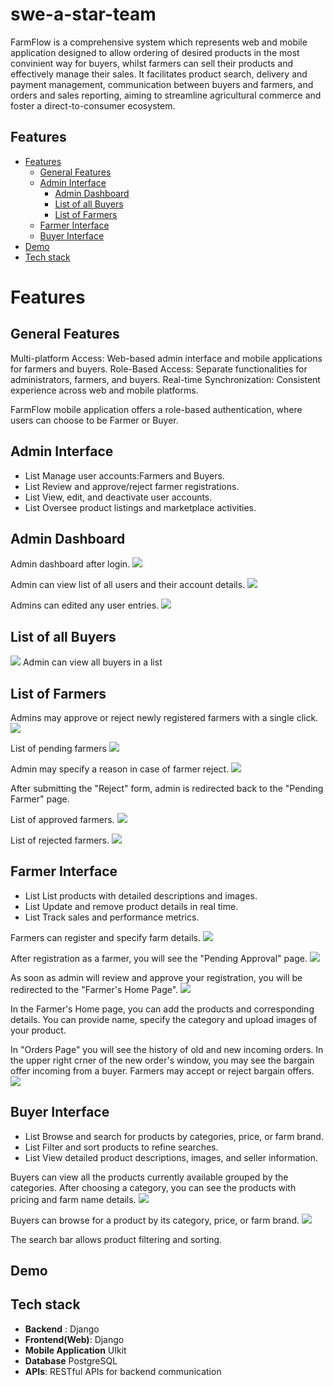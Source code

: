 # swe-a-star-team

FarmFlow is a comprehensive system which represents web and mobile application designed to allow ordering of desired products in the most convinient way for buyers, whilst farmers can sell their products and effectively manage their sales. It facilitates product search, delivery and payment management, communication between buyers and farmers, and orders and sales reporting, aiming to streamline agricultural commerce and foster a direct-to-consumer ecosystem.

## Features

- [Features](#features)
  - [General Features](#General-features)
  - [Admin Interface](#Admin-intergace)
    - [Admin Dashboard](#Admin-dashboard)
    - [List of all Buyers](#List-of-all-buyers)
    - [List of Farmers](#List-of-farmers)
  - [Farmer Interface](#Farmer-interface)
  - [Buyer Interface](#Buyer-interface)
- [Demo](#demo)
- [Tech stack](#tech-stack)
  
# Features
## General Features
Multi-platform Access: Web-based admin interface and mobile applications for farmers and buyers.
Role-Based Access: Separate functionalities for administrators, farmers, and buyers.
Real-time Synchronization: Consistent experience across web and mobile platforms.

FarmFlow mobile application offers a role-based authentication, where users can choose to be Farmer or Buyer.

## Admin Interface
* List Manage user accounts:Farmers and Buyers.
* List Review and approve/reject farmer registrations.
* List View, edit, and deactivate user accounts.
* List Oversee product listings and marketplace activities.

## Admin Dashboard

Admin dashboard after login.
![](/../main/assets/admin_dashboard.jpeg)

Admin can view list of all users and their account details.
![](/../main/assets/admin_users_list.jpeg)

Admins can edited any user entries.
![](/../main/assets/admin_editjpeg)

## List of all Buyers

![](/https://github.com/Molidier/swe-a-star-team.git/main/assets/admin_buyers_list.jpeg)
Admin can view all buyers in a list

## List of Farmers

Admins may approve or reject newly registered farmers with a single click.
![](/../main/assets/farmers-reject.jpeg)

List of pending farmers
![](/../main/assets/pending_farmers_list.png)

Admin may specify a reason in case of farmer reject.
![](/assets/reject_resoning.png)

After submitting the "Reject" form, admin is redirected back to the "Pending Farmer" page.

List of approved farmers.
![](/assets/approved_farmer_list.png)

List of rejected farmers.
![](/assets/rejected_farmer_list.png)

## Farmer Interface

* List List products with detailed descriptions and images.
* List Update and remove product details in real time.
* List Track sales and performance metrics.

Farmers can register and specify farm details.
![](/assets/Farmer-Registration2.png)

After registration as a farmer, you will see the "Pending Approval" page.
![](/assets/Pending-Approval-Page.png)

As soon as admin will review and approve your registration, you will be redirected to the "Farmer's Home Page".
![](/assets/approved_farmer_list.png)

In the Farmer's Home page, you can add the products and corresponding details. You can provide name, specify the category and upload images of your product.

In "Orders Page" you will see the history of old and new incoming orders. In the upper right crner of the new order's window, you may see the bargain offer incoming from a buyer. Farmers may accept or reject bargain offers.
![](/assets/Orders-Page.png)

## Buyer Interface

* List Browse and search for products by categories, price, or farm brand.
* List Filter and sort products to refine searches.
* List View detailed product descriptions, images, and seller information.

Buyers can view all the products currently available grouped by the categories. After choosing a category, you can see the products with pricing and farm name details.
![](/assets/Buyer-Home-Page.png)

Buyers can browse for a product by its category, price, or farm brand.
![](/assets/Search-Barpng)

The search bar allows product filtering and sorting.

## Demo



## Tech stack

- **Backend** : Django
- **Frontend(Web)**: Django 
- **Mobile Application** UIkit
- **Database** PostgreSQL
- **APIs**: RESTful APIs for backend communication
